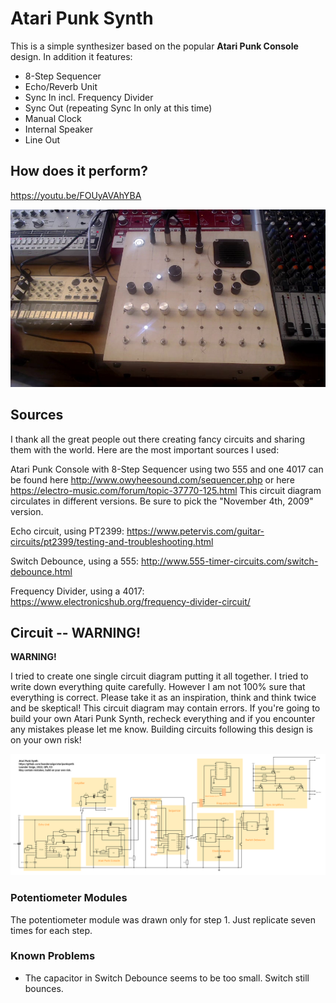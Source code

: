 # Atari Punk Synth

This is a simple synthesizer based on the popular **Atari Punk Console** design. In addition it features:
* 8-Step Sequencer
* Echo/Reverb Unit
* Sync In incl. Frequency Divider
* Sync Out (repeating Sync In only at this time)
* Manual Clock
* Internal Speaker
* Line Out

## How does it perform?

https://youtu.be/FOUyAVAhYBA

[![Watch the video](images/videostill.jpeg)](https://youtu.be/FOUyAVAhYBA)


## Sources

I thank all the great people out there creating fancy circuits and sharing them with the world. Here are the most important sources I used:

Atari Punk Console with 8-Step Sequencer using two 555 and one 4017 can be found here http://www.owyheesound.com/sequencer.php or here https://electro-music.com/forum/topic-37770-125.html This circuit diagram circulates in different versions. Be sure to pick the "November 4th, 2009" version.

Echo circuit, using PT2399: https://www.petervis.com/guitar-circuits/pt2399/testing-and-troubleshooting.html

Switch Debounce, using a 555: http://www.555-timer-circuits.com/switch-debounce.html

Frequency Divider, using a 4017: https://www.electronicshub.org/frequency-divider-circuit/

## Circuit -- WARNING!

**WARNING!**

I tried to create one single circuit diagram putting it all together. I tried to write down everything quite carefully. However I am not 100% sure that everything is correct. Please take it as an inspiration, think and think twice and be skeptical! This circuit diagram may contain errors. If you're going to build your own Atari Punk Synth, recheck everything and if you encounter any mistakes please let me know. Building circuits following this design is on your own risk!

![Circuit Diagram](circuit/circuitdiagram.png)

### Potentiometer Modules

The potentiometer module was drawn only for step 1. Just replicate seven times for each step.

### Known Problems

* The capacitor in Switch Debounce seems to be too small. Switch still bounces.

